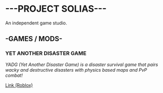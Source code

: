 # ---PROJECT SOLIAS---

An independent game studio.

## -GAMES / MODS-

### YET ANOTHER DISASTER GAME

_YADG (Yet Another Disaster Game) is a disaster survival game that pairs wacky and destructive disasters with physics based maps and PvP combat!_

[Link (Roblox)](https://www.roblox.com/join/ahde9)


<!-- invalid 😭
Questions?
Email us at solias-studios@hotmail.com!
-->
